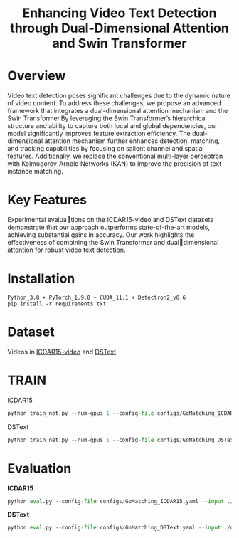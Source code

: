 <h1 align="center"> Enhancing Video Text Detection through Dual-Dimensional Attention and Swin Transformer</h1>

# Overview
Video text detection poses significant challenges due to the dynamic nature of video content. To address these challenges, we propose an advanced framework that integrates a dual-dimensional attention mechanism and the Swin Transformer.By leveraging the Swin Transformer’s hierarchical structure and ability to capture both local and global dependencies, our model significantly improves feature extraction efficiency. The dual-dimensional attention mechanism further enhances detection, matching, and tracking capabilities by focusing on salient channel and spatial features. Additionally, we replace the conventional multi-layer perceptron with Kolmogorov-Arnold Networks (KAN) to improve the precision of text instance matching.

# Key Features
Experimental evaluations on the ICDAR15-video and DSText datasets demonstrate that our approach outperforms state-of-the-art models, achieving substantial gains in accuracy. Our work highlights the effectiveness of combining the Swin Transformer and dualdimensional attention for robust video text detection.

# Installation

```
Python_3.8 + PyTorch_1.9.0 + CUDA_11.1 + Detectron2_v0.6
pip install -r requirements.txt
```

# Dataset

Videos in [ICDAR15-video](https://rrc.cvc.uab.es/?ch=3&com=downloads) and [DSText](https://rrc.cvc.uab.es/?ch=22&com=downloads).

# TRAIN

ICDAR15

```python
python train_net.py --num-gpus 1 --config-file configs/GoMatching_ICDAR15.yaml
```

DSText

```python
python train_net.py --num-gpus 1 --config-file configs/GoMatching_DSText.yaml
```

# Evaluation

**ICDAR15**

```python
python eval.py --config-file configs/GoMatching_ICDAR15.yaml --input ./datasets/ICDAR15/frame_test/ --output output/icdar15 --opts MODEL.WEIGHTS trained_models/ICDAR15/xxx.pth
```

**DSText**

```python
python eval.py --config-file configs/GoMatching_DSText.yaml --input ./datasets/DSText/frame_test/ --output output/dstext --opts MODEL.WEIGHTS trained_models/DSText/xxx.pth
```
